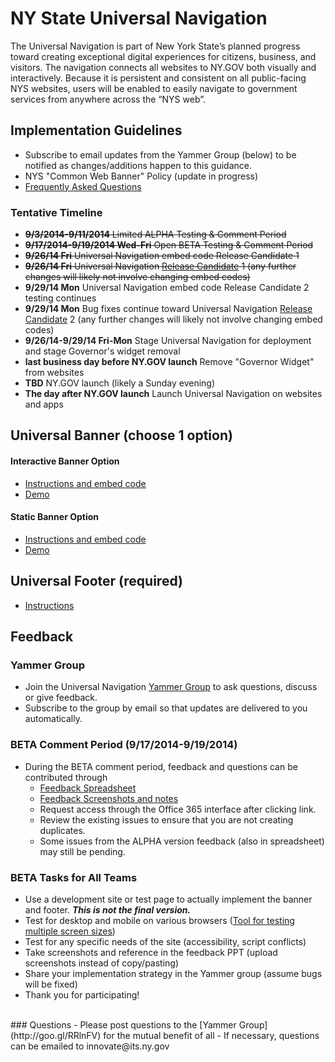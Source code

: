 # NY State Universal Navigation

The Universal Navigation is part of New York State’s planned progress toward creating exceptional digital experiences for citizens, business, and visitors. The navigation connects all websites to NY.GOV both visually and interactively. Because it is persistent and consistent on all public-facing NYS websites, users will be enabled to easily navigate to government services from anywhere across the “NYS web”. 

## Implementation Guidelines

- Subscribe to email updates from the Yammer Group (below) to be notified as changes/additions happen to this guidance.
- NYS "Common Web Banner" Policy (update in progress)
- [Frequently Asked Questions](faqs.md)

### Tentative Timeline 
- ~~**9/3/2014-9/11/2014** Limited ALPHA Testing & Comment Period~~
- ~~**9/17/2014-9/19/2014 Wed-Fri** Open BETA Testing & Comment Period~~ 
- ~~**9/26/14 Fri** Universal Navigation embed code Release Candidate 1~~
- ~~**9/26/14 Fri** Universal Navigation [Release Candidate](http://en.wikipedia.org/wiki/Software_release_life_cycle) 1 (any further changes will likely not involve changing embed codes)~~
- **9/29/14 Mon** Universal Navigation embed code Release Candidate 2 testing continues
- **9/29/14 Mon** Bug fixes continue toward Universal Navigation [Release Candidate](http://en.wikipedia.org/wiki/Software_release_life_cycle) 2 (any further changes will likely not involve changing embed codes)
- **9/26/14-9/29/14 Fri-Mon** Stage Universal Navigation for deployment and stage Governor's widget removal
- **last business day before NY.GOV launch** Remove "Governor Widget" from websites 
- **TBD** NY.GOV launch (likely a Sunday evening)
- **The day after NY.GOV launch** Launch Universal Navigation on websites and apps 

## Universal Banner (choose 1 option)

#### Interactive Banner Option

- [Instructions and embed code](interactive-option.md)
- [Demo](http://nys-its.github.io/universal-navigation/demos/interactive-option-demo.html)

#### Static Banner Option

- [Instructions and embed code](static-option.md)
- [Demo](http://nys-its.github.io/universal-navigation/demos/static-option-demo.html)

## Universal Footer (required)

- [Instructions](footer.md)

## Feedback

### Yammer Group

- Join the Universal Navigation [Yammer Group](http://goo.gl/RRlnFV) to ask questions, discuss or give feedback.
- Subscribe to the group by email so that updates are delivered to you automatically.

### BETA Comment Period (9/17/2014-9/19/2014)
- During the BETA comment period, feedback and questions can be contributed through
  - [Feedback Spreadsheet](https://nysemail.sharepoint.com/sites/CTO/digital-team/_layouts/15/WopiFrame.aspx?sourcedoc=%7Bc3c1b67f-1315-4137-8219-a535931cb627%7D&action=edit&source=https%3A%2F%2Fnysemail%2Esharepoint%2Ecom%2Fsites%2FCTO%2Fdigital%2Dteam%2FSitePages%2FHome%2Easpx%3FRootFolder%3D%252Fsites%252FCTO%252Fdigital%252Dteam%252FShared%2520Documents%252FStrategy%252Funiversal%252Dnavigation%26FolderCTID%3D0x01200052620ABD70444146BE69E443CC6A38AF%26View%3D%257B7472896C%252D19F8%252D4BE9%252DA546%252DCE7986A5DD10%257D)
  - [Feedback Screenshots and notes](https://nysemail.sharepoint.com/sites/CTO/digital-team/_layouts/15/WopiFrame.aspx?sourcedoc=%7Bfea978c4-3823-4827-b31a-2a17a94236be%7D&action=edit&source=https%3A%2F%2Fnysemail%2Esharepoint%2Ecom%2Fsites%2FCTO%2Fdigital%2Dteam%2FSitePages%2FHome%2Easpx%3FRootFolder%3D%252Fsites%252FCTO%252Fdigital%252Dteam%252FShared%2520Documents%252FStrategy%252Funiversal%252Dnavigation%26FolderCTID%3D0x01200052620ABD70444146BE69E443CC6A38AF%26View%3D%257B7472896C%252D19F8%252D4BE9%252DA546%252DCE7986A5DD10%257D)
  - Request access through the Office 365 interface after clicking link.
  - Review the existing issues to ensure that you are not creating duplicates.
  - Some issues from the ALPHA version feedback (also in spreadsheet) may still be pending.

### BETA Tasks for All Teams

  - Use a development site or test page to actually implement the banner and footer. ___This is not the final version.___
  - Test for desktop and mobile on various browsers ([Tool for testing multiple screen sizes](http://responsive.victorcoulon.fr/))
  - Test for any specific needs of the site (accessibility, script conflicts)
  - Take screenshots and reference in the feedback PPT (upload screenshots instead of copy/pasting)
  - Share your implementation strategy in the Yammer group (assume bugs will be fixed)
  - Thank you for participating!


<br>
### Questions
- Please post questions to the [Yammer Group](http://goo.gl/RRlnFV) for the mutual benefit of all
- If necessary, questions can be emailed to innovate@its.ny.gov
